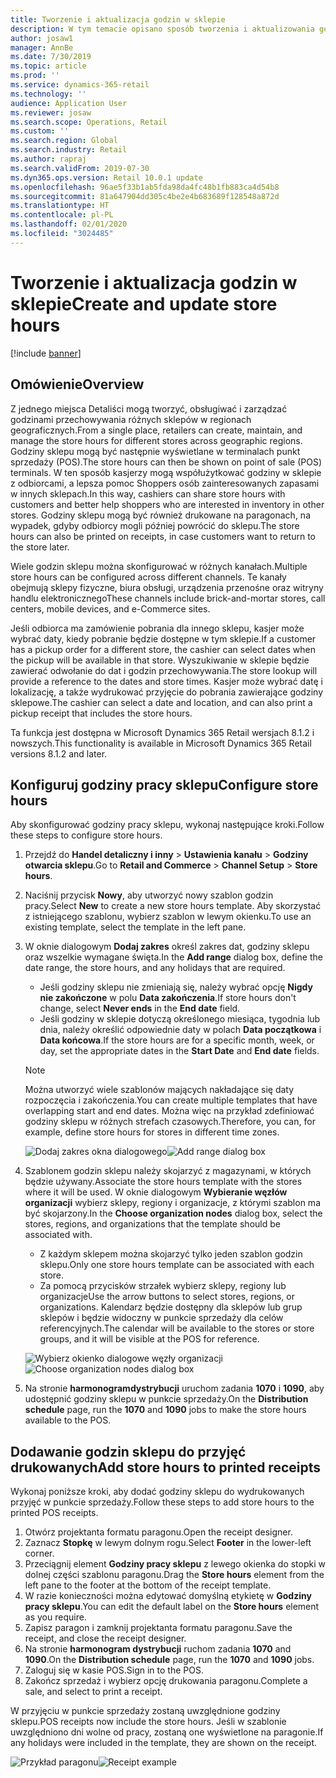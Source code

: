 ```yaml
---
title: Tworzenie i aktualizacja godzin w sklepie
description: W tym temacie opisano sposób tworzenia i aktualizowania godzin sklepu w programie Commerce Headquarters.
author: josaw1
manager: AnnBe
ms.date: 7/30/2019
ms.topic: article
ms.prod: ''
ms.service: dynamics-365-retail
ms.technology: ''
audience: Application User
ms.reviewer: josaw
ms.search.scope: Operations, Retail
ms.custom: ''
ms.search.region: Global
ms.search.industry: Retail
ms.author: rapraj
ms.search.validFrom: 2019-07-30
ms.dyn365.ops.version: Retail 10.0.1 update
ms.openlocfilehash: 96ae5f33b1ab5fda98da4fc48b1fb883ca4d54b8
ms.sourcegitcommit: 81a647904dd305c4be2e4b683689f128548a872d
ms.translationtype: HT
ms.contentlocale: pl-PL
ms.lasthandoff: 02/01/2020
ms.locfileid: "3024485"
---
```

# <a name="create-and-update-store-hours"></a><span data-ttu-id="8b970-103">Tworzenie i aktualizacja godzin w sklepie</span><span class="sxs-lookup"><span data-stu-id="8b970-103">Create and update store hours</span></span>

[!include [banner](../../includes/banner.md)]

## <a name="overview"></a><span data-ttu-id="8b970-104">Omówienie</span><span class="sxs-lookup"><span data-stu-id="8b970-104">Overview</span></span>

<span data-ttu-id="8b970-105">Z jednego miejsca Detaliści mogą tworzyć, obsługiwać i zarządzać godzinami przechowywania różnych sklepów w regionach geograficznych.</span><span class="sxs-lookup"><span data-stu-id="8b970-105">From a single place, retailers can create, maintain, and manage the store hours for different stores across geographic regions.</span></span> <span data-ttu-id="8b970-106">Godziny sklepu mogą być następnie wyświetlane w terminalach punkt sprzedaży (POS).</span><span class="sxs-lookup"><span data-stu-id="8b970-106">The store hours can then be shown on point of sale (POS) terminals.</span></span> <span data-ttu-id="8b970-107">W ten sposób kasjerzy mogą współużytkować godziny w sklepie z odbiorcami, a lepsza pomoc Shoppers osób zainteresowanych zapasami w innych sklepach.</span><span class="sxs-lookup"><span data-stu-id="8b970-107">In this way, cashiers can share store hours with customers and better help shoppers who are interested in inventory in other stores.</span></span> <span data-ttu-id="8b970-108">Godziny sklepu mogą być również drukowane na paragonach, na wypadek, gdyby odbiorcy mogli później powrócić do sklepu.</span><span class="sxs-lookup"><span data-stu-id="8b970-108">The store hours can also be printed on receipts, in case customers want to return to the store later.</span></span>

<span data-ttu-id="8b970-109">Wiele godzin sklepu można skonfigurować w różnych kanałach.</span><span class="sxs-lookup"><span data-stu-id="8b970-109">Multiple store hours can be configured across different channels.</span></span> <span data-ttu-id="8b970-110">Te kanały obejmują sklepy fizyczne, biura obsługi, urządzenia przenośne oraz witryny handlu elektronicznego</span><span class="sxs-lookup"><span data-stu-id="8b970-110">These channels include brick-and-mortar stores, call centers, mobile devices, and e-Commerce sites.</span></span>

<span data-ttu-id="8b970-111">Jeśli odbiorca ma zamówienie pobrania dla innego sklepu, kasjer może wybrać daty, kiedy pobranie będzie dostępne w tym sklepie.</span><span class="sxs-lookup"><span data-stu-id="8b970-111">If a customer has a pickup order for a different store, the cashier can select dates when the pickup will be available in that store.</span></span> <span data-ttu-id="8b970-112">Wyszukiwanie w sklepie będzie zawierać odwołanie do dat i godzin przechowywania.</span><span class="sxs-lookup"><span data-stu-id="8b970-112">The store lookup will provide a reference to the dates and store times.</span></span> <span data-ttu-id="8b970-113">Kasjer może wybrać datę i lokalizację, a także wydrukować przyjęcie do pobrania zawierające godziny sklepowe.</span><span class="sxs-lookup"><span data-stu-id="8b970-113">The cashier can select a date and location, and can also print a pickup receipt that includes the store hours.</span></span>

<span data-ttu-id="8b970-114">Ta funkcja jest dostępna w Microsoft Dynamics 365 Retail wersjach 8.1.2 i nowszych.</span><span class="sxs-lookup"><span data-stu-id="8b970-114">This functionality is available in Microsoft Dynamics 365 Retail versions 8.1.2 and later.</span></span>

## <a name="configure-store-hours"></a><span data-ttu-id="8b970-115">Konfiguruj godziny pracy sklepu</span><span class="sxs-lookup"><span data-stu-id="8b970-115">Configure store hours</span></span>

<span data-ttu-id="8b970-116">Aby skonfigurować godziny pracy sklepu, wykonaj następujące kroki.</span><span class="sxs-lookup"><span data-stu-id="8b970-116">Follow these steps to configure store hours.</span></span>

1. <span data-ttu-id="8b970-117">Przejdź do **Handel detaliczny i inny** \> **Ustawienia kanału** \> **Godziny otwarcia sklepu**.</span><span class="sxs-lookup"><span data-stu-id="8b970-117">Go to **Retail and Commerce** \> **Channel Setup** \> **Store hours**.</span></span>
2. <span data-ttu-id="8b970-118">Naciśnij przycisk **Nowy**, aby utworzyć nowy szablon godzin pracy.</span><span class="sxs-lookup"><span data-stu-id="8b970-118">Select **New** to create a new store hours template.</span></span> <span data-ttu-id="8b970-119">Aby skorzystać z istniejącego szablonu, wybierz szablon w lewym okienku.</span><span class="sxs-lookup"><span data-stu-id="8b970-119">To use an existing template, select the template in the left pane.</span></span>
3. <span data-ttu-id="8b970-120">W oknie dialogowym **Dodaj zakres** określ zakres dat, godziny sklepu oraz wszelkie wymagane święta.</span><span class="sxs-lookup"><span data-stu-id="8b970-120">In the **Add range** dialog box, define the date range, the store hours, and any holidays that are required.</span></span>

    - <span data-ttu-id="8b970-121">Jeśli godziny sklepu nie zmieniają się, należy wybrać opcję **Nigdy nie zakończone** w polu **Data zakończenia**.</span><span class="sxs-lookup"><span data-stu-id="8b970-121">If store hours don't change, select **Never ends** in the **End date** field.</span></span>
    - <span data-ttu-id="8b970-122">Jeśli godziny w sklepie dotyczą określonego miesiąca, tygodnia lub dnia, należy określić odpowiednie daty w polach **Data początkowa** i **Data końcowa**.</span><span class="sxs-lookup"><span data-stu-id="8b970-122">If the store hours are for a specific month, week, or day, set the appropriate dates in the **Start Date** and **End date** fields.</span></span>

    > [!NOTE]
    > <span data-ttu-id="8b970-123">Można utworzyć wiele szablonów mających nakładające się daty rozpoczęcia i zakończenia.</span><span class="sxs-lookup"><span data-stu-id="8b970-123">You can create multiple templates that have overlapping start and end dates.</span></span> <span data-ttu-id="8b970-124">Można więc na przykład zdefiniować godziny sklepu w różnych strefach czasowych.</span><span class="sxs-lookup"><span data-stu-id="8b970-124">Therefore, you can, for example, define store hours for stores in different time zones.</span></span>

    <span data-ttu-id="8b970-125">![Dodaj zakres okna dialogowego](../dev-itpro/media/Storehours1.png "Dodaj zakres okna dialogowego")</span><span class="sxs-lookup"><span data-stu-id="8b970-125">![Add range dialog box](../dev-itpro/media/Storehours1.png "Add range dialog box")</span></span>

4. <span data-ttu-id="8b970-126">Szablonem godzin sklepu należy skojarzyć z magazynami, w których będzie używany.</span><span class="sxs-lookup"><span data-stu-id="8b970-126">Associate the store hours template with the stores where it will be used.</span></span> <span data-ttu-id="8b970-127">W oknie dialogowym **Wybieranie węzłów organizacji** wybierz sklepy, regiony i organizacje, z którymi szablon ma być skojarzony.</span><span class="sxs-lookup"><span data-stu-id="8b970-127">In the **Choose organization nodes** dialog box, select the stores, regions, and organizations that the template should be associated with.</span></span>

    - <span data-ttu-id="8b970-128">Z każdym sklepem można skojarzyć tylko jeden szablon godzin sklepu.</span><span class="sxs-lookup"><span data-stu-id="8b970-128">Only one store hours template can be associated with each store.</span></span>
    - <span data-ttu-id="8b970-129">Za pomocą przycisków strzałek wybierz sklepy, regiony lub organizacje</span><span class="sxs-lookup"><span data-stu-id="8b970-129">Use the arrow buttons to select stores, regions, or organizations.</span></span> <span data-ttu-id="8b970-130">Kalendarz będzie dostępny dla sklepów lub grup sklepów i będzie widoczny w punkcie sprzedaży dla celów referencyjnych.</span><span class="sxs-lookup"><span data-stu-id="8b970-130">The calendar will be available to the stores or store groups, and it will be visible at the POS for reference.</span></span>

    <span data-ttu-id="8b970-131">![Wybierz okienko dialogowe węzły organizacji](../dev-itpro/media/Storehours2.png "Wybierz okienko dialogowe węzły organizacji")</span><span class="sxs-lookup"><span data-stu-id="8b970-131">![Choose organization nodes dialog box](../dev-itpro/media/Storehours2.png "Choose organization nodes dialog box")</span></span>

5. <span data-ttu-id="8b970-132">Na stronie **harmonogramdystrybucji** uruchom zadania **1070** i **1090**, aby udostępnić godziny sklepu w punkcie sprzedaży.</span><span class="sxs-lookup"><span data-stu-id="8b970-132">On the **Distribution schedule** page, run the **1070** and **1090** jobs to make the store hours available to the POS.</span></span>

## <a name="add-store-hours-to-printed-receipts"></a><span data-ttu-id="8b970-133">Dodawanie godzin sklepu do przyjęć drukowanych</span><span class="sxs-lookup"><span data-stu-id="8b970-133">Add store hours to printed receipts</span></span>

<span data-ttu-id="8b970-134">Wykonaj poniższe kroki, aby dodać godziny sklepu do wydrukowanych przyjęć w punkcie sprzedaży.</span><span class="sxs-lookup"><span data-stu-id="8b970-134">Follow these steps to add store hours to the printed POS receipts.</span></span>

1. <span data-ttu-id="8b970-135">Otwórz projektanta formatu paragonu.</span><span class="sxs-lookup"><span data-stu-id="8b970-135">Open the receipt designer.</span></span>
2. <span data-ttu-id="8b970-136">Zaznacz **Stopkę** w lewym dolnym rogu.</span><span class="sxs-lookup"><span data-stu-id="8b970-136">Select **Footer** in the lower-left corner.</span></span>
3. <span data-ttu-id="8b970-137">Przeciągnij element **Godziny pracy sklepu** z lewego okienka do stopki w dolnej części szablonu paragonu.</span><span class="sxs-lookup"><span data-stu-id="8b970-137">Drag the **Store hours** element from the left pane to the footer at the bottom of the receipt template.</span></span>
4. <span data-ttu-id="8b970-138">W razie konieczności można edytować domyślną etykietę w **Godziny pracy sklepu**.</span><span class="sxs-lookup"><span data-stu-id="8b970-138">You can edit the default label on the **Store hours** element as you require.</span></span>
5. <span data-ttu-id="8b970-139">Zapisz paragon i zamknij projektanta formatu paragonu.</span><span class="sxs-lookup"><span data-stu-id="8b970-139">Save the receipt, and close the receipt designer.</span></span>
6. <span data-ttu-id="8b970-140">Na stronie **harmonogram dystrybucji** ruchom zadania **1070** and **1090**.</span><span class="sxs-lookup"><span data-stu-id="8b970-140">On the **Distribution schedule** page, run the **1070** and **1090** jobs.</span></span>
7. <span data-ttu-id="8b970-141">Zaloguj się w kasie POS.</span><span class="sxs-lookup"><span data-stu-id="8b970-141">Sign in to the POS.</span></span>
8. <span data-ttu-id="8b970-142">Zakończ sprzedaż i wybierz opcję drukowania paragonu.</span><span class="sxs-lookup"><span data-stu-id="8b970-142">Complete a sale, and select to print a receipt.</span></span>

<span data-ttu-id="8b970-143">W przyjęciu w punkcie sprzedaży zostaną uwzględnione godziny sklepu.</span><span class="sxs-lookup"><span data-stu-id="8b970-143">POS receipts now include the store hours.</span></span> <span data-ttu-id="8b970-144">Jeśli w szablonie uwzględniono dni wolne od pracy, zostaną one wyświetlone na paragonie.</span><span class="sxs-lookup"><span data-stu-id="8b970-144">If any holidays were included in the template, they are shown on the receipt.</span></span>

<span data-ttu-id="8b970-145">![Przykład paragonu](../dev-itpro/media/Storehours3.png "Przykład paragonu")</span><span class="sxs-lookup"><span data-stu-id="8b970-145">![Receipt example](../dev-itpro/media/Storehours3.png "Receipt example")</span></span>

